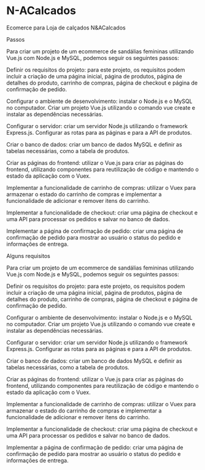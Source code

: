 # N-ACalcados
Ecomerce para Loja de calçados N&amp;ACalcados

Passos

Para criar um projeto de um ecommerce de sandálias femininas utilizando Vue.js com Node.js e MySQL, podemos seguir os seguintes passos:

Definir os requisitos do projeto: para este projeto, os requisitos podem incluir a criação de uma página inicial, página de produtos, página de detalhes do produto, carrinho de compras, página de checkout e página de confirmação de pedido.

Configurar o ambiente de desenvolvimento: instalar o Node.js e o MySQL no computador. Criar um projeto Vue.js utilizando o comando vue create e instalar as dependências necessárias.

Configurar o servidor: criar um servidor Node.js utilizando o framework Express.js. Configurar as rotas para as páginas e para a API de produtos.

Criar o banco de dados: criar um banco de dados MySQL e definir as tabelas necessárias, como a tabela de produtos.

Criar as páginas do frontend: utilizar o Vue.js para criar as páginas do frontend, utilizando componentes para reutilização de código e mantendo o estado da aplicação com o Vuex.

Implementar a funcionalidade de carrinho de compras: utilizar o Vuex para armazenar o estado do carrinho de compras e implementar a funcionalidade de adicionar e remover itens do carrinho.

Implementar a funcionalidade de checkout: criar uma página de checkout e uma API para processar os pedidos e salvar no banco de dados.

Implementar a página de confirmação de pedido: criar uma página de confirmação de pedido para mostrar ao usuário o status do pedido e informações de entrega.


Alguns requisitos

Para criar um projeto de um ecommerce de sandálias femininas utilizando Vue.js com Node.js e MySQL, podemos seguir os seguintes passos:

Definir os requisitos do projeto: para este projeto, os requisitos podem incluir a criação de uma página inicial, página de produtos, página de detalhes do produto, carrinho de compras, página de checkout e página de confirmação de pedido.

Configurar o ambiente de desenvolvimento: instalar o Node.js e o MySQL no computador. Criar um projeto Vue.js utilizando o comando vue create e instalar as dependências necessárias.

Configurar o servidor: criar um servidor Node.js utilizando o framework Express.js. Configurar as rotas para as páginas e para a API de produtos.

Criar o banco de dados: criar um banco de dados MySQL e definir as tabelas necessárias, como a tabela de produtos.

Criar as páginas do frontend: utilizar o Vue.js para criar as páginas do frontend, utilizando componentes para reutilização de código e mantendo o estado da aplicação com o Vuex.

Implementar a funcionalidade de carrinho de compras: utilizar o Vuex para armazenar o estado do carrinho de compras e implementar a funcionalidade de adicionar e remover itens do carrinho.

Implementar a funcionalidade de checkout: criar uma página de checkout e uma API para processar os pedidos e salvar no banco de dados.

Implementar a página de confirmação de pedido: criar uma página de confirmação de pedido para mostrar ao usuário o status do pedido e informações de entrega.
